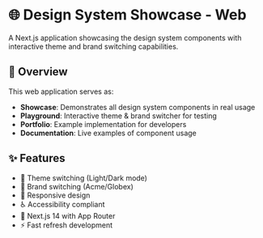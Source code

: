 # 🌐 Design System Showcase - Web

A Next.js application showcasing the design system components with interactive theme and brand switching capabilities.

## 🎯 Overview

This web application serves as:

- **Showcase**: Demonstrates all design system components in real usage
- **Playground**: Interactive theme & brand switcher for testing
- **Portfolio**: Example implementation for developers
- **Documentation**: Live examples of component usage

## ✨ Features

- 🎨 Theme switching (Light/Dark mode)
- 🏢 Brand switching (Acme/Globex)
- 📱 Responsive design
- ♿ Accessibility compliant
- 🚀 Next.js 14 with App Router
- ⚡ Fast refresh development

